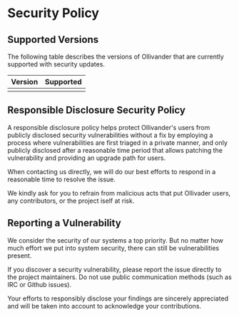 # Security Policy

## Supported Versions

The following table describes the versions of Ollivander that are currently supported with security updates.

| Version | Supported |
| :-----: | :-------: |
|         |           |

## Responsible Disclosure Security Policy

A responsible disclosure policy helps protect Ollivander's users from publicly disclosed security vulnerabilities without a fix by employing a process where vulnerabilities are first triaged in a private manner, and only publicly disclosed after a reasonable time period that allows patching the vulnerability and providing an upgrade path for users.

When contacting us directly, we will do our best efforts to respond in a reasonable time to resolve the issue.

We kindly ask for you to refrain from malicious acts that put Ollivader users, any contributors, or the project iself at risk.

## Reporting a Vulnerability

We consider the security of our systems a top priority. But no matter how much effort we put into system security, there can still be vulnerabilities present.

If you discover a security vulnerability, please report the issue directly to the project maintainers. Do not use public communication methods (such as IRC or Github issues).

Your efforts to responsibly disclose your findings are sincerely appreciated and will be taken into account to acknowledge your contributions.
